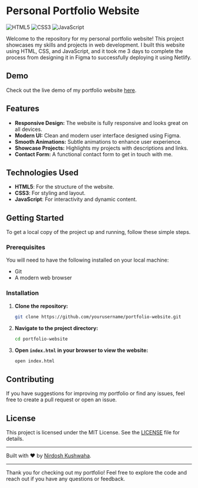 # Personal Portfolio Website

![HTML5](https://img.shields.io/badge/HTML5-E34F26?style=for-the-badge&logo=html5&logoColor=white)
![CSS3](https://img.shields.io/badge/CSS3-1572B6?style=for-the-badge&logo=css3&logoColor=white)
![JavaScript](https://img.shields.io/badge/JavaScript-F7DF1E?style=for-the-badge&logo=javascript&logoColor=black)

Welcome to the repository for my personal portfolio website! This project showcases my skills and projects in web development. I built this website using HTML, CSS, and JavaScript, and it took me 3 days to complete the process from designing it in Figma to successfully deploying it using Netlify.

## Demo

Check out the live demo of my portfolio website [here](https://calm-kitsune-ee5836.netlify.app/).

## Features

- **Responsive Design:** The website is fully responsive and looks great on all devices.
- **Modern UI:** Clean and modern user interface designed using Figma.
- **Smooth Animations:** Subtle animations to enhance user experience.
- **Showcase Projects:** Highlights my projects with descriptions and links.
- **Contact Form:** A functional contact form to get in touch with me.

## Technologies Used

- **HTML5**: For the structure of the website.
- **CSS3**: For styling and layout.
- **JavaScript**: For interactivity and dynamic content.

## Getting Started

To get a local copy of the project up and running, follow these simple steps.

### Prerequisites

You will need to have the following installed on your local machine:

- Git
- A modern web browser

### Installation

1. **Clone the repository:**

    ```bash
    git clone https://github.com/yourusername/portfolio-website.git
    ```

2. **Navigate to the project directory:**

    ```bash
    cd portfolio-website
    ```

3. **Open `index.html` in your browser to view the website:**

    ```bash
    open index.html
    ```

## Contributing

If you have suggestions for improving my portfolio or find any issues, feel free to create a pull request or open an issue.

## License

This project is licensed under the MIT License. See the [LICENSE](LICENSE) file for details.

---

Built with ❤️ by [Nirdosh Kushwaha](mailto:nirdoshkushwaha75@gmail.com).

---

Thank you for checking out my portfolio! Feel free to explore the code and reach out if you have any questions or feedback.
